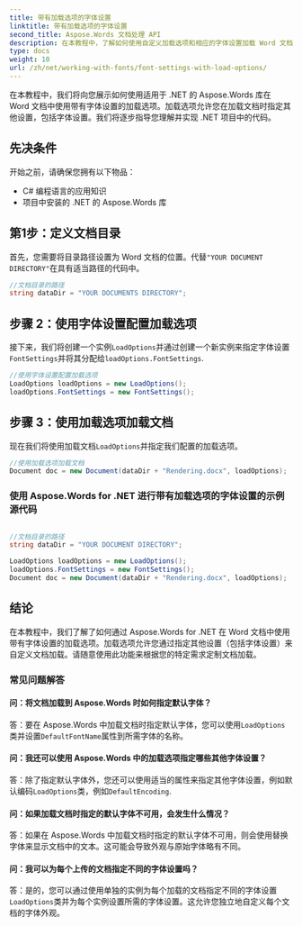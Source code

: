 ```yaml
---
title: 带有加载选项的字体设置
linktitle: 带有加载选项的字体设置
second_title: Aspose.Words 文档处理 API
description: 在本教程中，了解如何使用自定义加载选项和相应的字体设置加载 Word 文档。
type: docs
weight: 10
url: /zh/net/working-with-fonts/font-settings-with-load-options/
---
```

在本教程中，我们将向您展示如何使用适用于 .NET 的 Aspose.Words 库在 Word 文档中使用带有字体设置的加载选项。加载选项允许您在加载文档时指定其他设置，包括字体设置。我们将逐步指导您理解并实现 .NET 项目中的代码。

## 先决条件
开始之前，请确保您拥有以下物品：
- C# 编程语言的应用知识
- 项目中安装的 .NET 的 Aspose.Words 库

## 第1步：定义文档目录
首先，您需要将目录路径设置为 Word 文档的位置。代替`"YOUR DOCUMENT DIRECTORY"`在具有适当路径的代码中。

```csharp
//文档目录的路径
string dataDir = "YOUR DOCUMENTS DIRECTORY";
```

## 步骤 2：使用字体设置配置加载选项
接下来，我们将创建一个实例`LoadOptions`并通过创建一个新实例来指定字体设置`FontSettings`并将其分配给`loadOptions.FontSettings`.

```csharp
//使用字体设置配置加载选项
LoadOptions loadOptions = new LoadOptions();
loadOptions.FontSettings = new FontSettings();
```

## 步骤 3：使用加载选项加载文档
现在我们将使用加载文档`LoadOptions`并指定我们配置的加载选项。

```csharp
//使用加载选项加载文档
Document doc = new Document(dataDir + "Rendering.docx", loadOptions);
```

### 使用 Aspose.Words for .NET 进行带有加载选项的字体设置的示例源代码 
```csharp

//文档目录的路径
string dataDir = "YOUR DOCUMENT DIRECTORY";

LoadOptions loadOptions = new LoadOptions();
loadOptions.FontSettings = new FontSettings();
Document doc = new Document(dataDir + "Rendering.docx", loadOptions);
```

## 结论
在本教程中，我们了解了如何通过 Aspose.Words for .NET 在 Word 文档中使用带有字体设置的加载选项。加载选项允许您通过指定其他设置（包括字体设置）来自定义文档加载。请随意使用此功能来根据您的特定需求定制文档加载。

### 常见问题解答

#### 问：将文档加载到 Aspose.Words 时如何指定默认字体？

答：要在 Aspose.Words 中加载文档时指定默认字体，您可以使用`LoadOptions`类并设置`DefaultFontName`属性到所需字体的名称。

#### 问：我还可以使用 Aspose.Words 中的加载选项指定哪些其他字体设置？

答：除了指定默认字体外，您还可以使用适当的属性来指定其他字体设置，例如默认编码`LoadOptions`类，例如`DefaultEncoding`.

#### 问：如果加载文档时指定的默认字体不可用，会发生什么情况？

答：如果在 Aspose.Words 中加载文档时指定的默认字体不可用，则会使用替换字体来显示文档中的文本。这可能会导致外观与原始字体略有不同。

#### 问：我可以为每个上传的文档指定不同的字体设置吗？

答：是的，您可以通过使用单独的实例为每个加载的文档指定不同的字体设置`LoadOptions`类并为每个实例设置所需的字体设置。这允许您独立地自定义每个文档的字体外观。